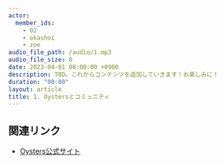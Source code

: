 ```yaml
---
actor:
  member_ids:
    - 02
    - okashoi
    - zoe
audio_file_path: /audio/1.mp3
audio_file_size: 0
date: 2023-04-01 00:00:00 +0900
description: TBD。これからコンテンツを追加していきます！お楽しみに！
duration: "00:00"
layout: article
title: 1. Oystersとコミュニティ
---
```


## 関連リンク

- [Oysters公式サイト](https://oystersjp.github.io/)
